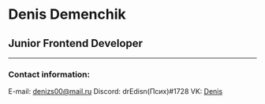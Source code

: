 # Denis Demenchik
## Junior Frontend Developer
*****************
### Contact information:

E-mail: denizs00@mail.ru
Discord: drEdisn(Псих)#1728
VK: [Denis]("https://vk.com/therisencorpse")

